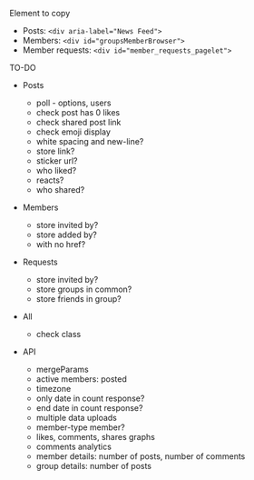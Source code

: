 Element to copy
- Posts: `<div aria-label="News Feed">`
- Members: `<div id="groupsMemberBrowser">`
- Member requests: `<div id="member_requests_pagelet">`

TO-DO

- Posts
  - poll - options, users
  - check post has 0 likes
  - check shared post link
  - check emoji display
  - white spacing and new-line?
  - store link?
  - sticker url?
  - who liked?
  - reacts?
  - who shared?

- Members
  - store invited by?
  - store added by?
  - with no href?

- Requests
  - store invited by?
  - store groups in common?
  - store friends in group?

- All
  - check class

- API
  - mergeParams
  - active members: posted
  - timezone
  - only date in count response?
  - end date in count response?
  - multiple data uploads
  - member-type member?
  - likes, comments, shares graphs
  - comments analytics
  - member details: number of posts, number of comments
  - group details: number of posts
